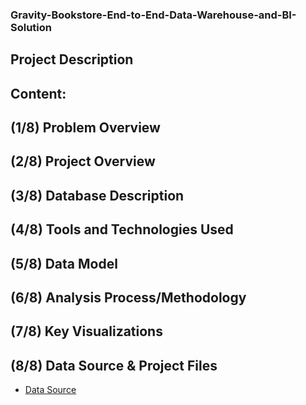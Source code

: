 ### Gravity-Bookstore-End-to-End-Data-Warehouse-and-BI-Solution


## Project Description



## Content:







## (1/8) Problem Overview




## (2/8) Project Overview



## (3/8) Database Description



## (4/8) Tools and Technologies Used

## (5/8) Data Model



## (6/8) Analysis Process/Methodology



## (7/8) Key Visualizations




## (8/8) Data Source & Project Files

- <a href="https://github.com/AbdelrhmanSamir6633/Analyzing-Sales-Performance-of-an-International-Company/blob/main/Data%20Source.xlsx">Data Source</a>

